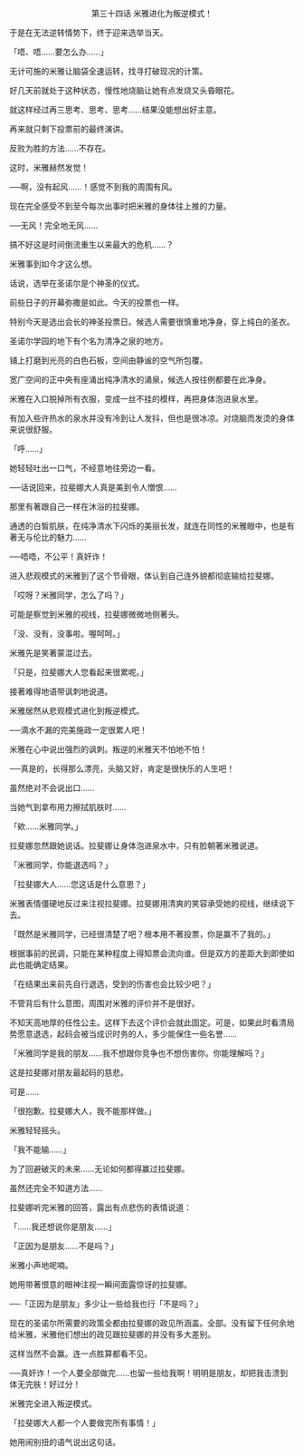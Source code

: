 <p align="center">第三十四话 米雅进化为叛逆模式！</p>

于是在无法逆转情势下，终于迎来选举当天。

「唔、唔……要怎么办……」

无计可施的米雅让脑袋全速运转，找寻打破现况的计策。

好几天前就处于这种状态，慢性地烧脑让她有点发烧又头昏眼花。

就这样经过再三思考、思考、思考……结果没能想出好主意。

再来就只剩下投票前的最终演讲。

反败为胜的方法……不存在。

这时，米雅赫然发觉！

──啊，没有起风……！感觉不到我的周围有风。

现在完全感受不到至今每次出事时把米雅的身体往上推的力量。

──无风！完全地无风……

搞不好这是时间倒流重生以来最大的危机……？

米雅事到如今才这么想。

话说，选举在圣诺尔是个神圣的仪式。

前些日子的开幕弥撒是如此。今天的投票也一样。

特别今天是选出会长的神圣投票日。候选人需要很慎重地净身，穿上纯白的圣衣。

圣诺尔学园的地下有个名为清净之泉的地方。

铺上打磨到光亮的白色石板，空间由静谧的空气所包覆。

宽广空间的正中央有座涌出纯净清水的涌泉，候选人按往例都要在此净身。

米雅在入口脱掉所有衣服，变成一丝不挂的模样，再把身体泡进泉水里。

有加入些许热水的泉水并没有冷到让人发抖，但也是很冰凉。对烧脑而发烫的身体来说很舒服。

「呼……」

她轻轻吐出一口气，不经意地往旁边一看。

──话说回来，拉斐娜大人真是美到令人憎恨……

那里有著跟自己一样在沐浴的拉斐娜。

通透的白皙肌肤，在纯净清水下闪烁的美丽长发，就连在同性的米雅眼中，也是有著无与伦比的魅力……

──唔唔，不公平！真奸诈！

进入悲观模式的米雅到了这个节骨眼，体认到自己连外貌都彻底输给拉斐娜。

「哎呀？米雅同学，怎么了吗？」

可能是察觉到米雅的视线，拉斐娜微微地侧著头。

「没、没有，没事啦。喔呵呵。」

米雅先是笑著蒙混过去。

「只是，拉斐娜大人您看起来很累呢。」

接著难得地语带讽刺地说道。

米雅居然从悲观模式进化到叛逆模式。

──滴水不漏的完美施政一定很累人吧！

米雅在心中说出强烈的讽刺。叛逆的米雅天不怕地不怕！

──真是的，长得那么漂亮，头脑又好，肯定是很快乐的人生吧！

虽然绝对不会说出口……

当她气到拿布用力擦拭肌肤时……

「欸……米雅同学。」

拉斐娜忽然跟她说话。拉斐娜让身体泡进泉水中，只有脸朝著米雅说道。

「米雅同学，你能退选吗？」

「拉斐娜大人……您这话是什么意思？」

米雅表情僵硬地反过来注视拉斐娜。拉斐娜用清爽的笑容承受她的视线，继续说下去。

「既然是米雅同学，已经很清楚了吧？根本用不著投票，你是赢不了我的。」

根据事前的民调，只能在某种程度上得知票会流向谁。但是双方的差距大到即使如此也能确定结果。

「在结果出来前先自行退选，受到的伤害也会比较少吧？」

不管背后有什么意图，周围对米雅的评价并不是很好。

不知天高地厚的任性公主。这样下去这个评价会就此固定。可是，如果此时看清局势愿意退选，起码会被当成识时务的人，多少能保住一些名誉……

「米雅同学是我的朋友……我不想跟你竞争也不想伤害你。你能理解吗？」

这是拉斐娜对朋友最起码的慈悲。

可是……

「很抱歉。拉斐娜大人，我不能那样做。」

米雅轻轻摇头。

「我不能输……」

为了回避破灭的未来……无论如何都得赢过拉斐娜。

虽然还完全不知道方法……

拉斐娜听完米雅的回答，露出有点悲伤的表情说道：

「……我还想说你是朋友……」

「正因为是朋友……不是吗？」

米雅小声地呢喃。

她用带著恨意的眼神注视一瞬间面露惊讶的拉斐娜。

──「正因为是朋友」多少让一些给我也行「不是吗？」

现在的圣诺尔所需要的政策全都由拉斐娜的政见所涵盖。全部。没有留下任何余地给米雅，米雅他们想出的政见跟拉斐娜的并没有多大差别。

这样当然不会赢。连一点胜算都看不见。

──真奸诈！一个人要全部做完……也留一些给我啊！明明是朋友，却把我击溃到体无完肤！好过分！

米雅完全进入叛逆模式。

「拉斐娜大人都一个人要做完所有事情！」

她用闹别扭的语气说出这句话。

